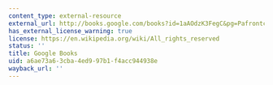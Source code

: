 ```yaml
---
content_type: external-resource
external_url: http://books.google.com/books?id=1aAOdzK3FegC&pg=Pafrontcover
has_external_license_warning: true
license: https://en.wikipedia.org/wiki/All_rights_reserved
status: ''
title: Google Books
uid: a6ae73a6-3cba-4ed9-97b1-f4acc944938e
wayback_url: ''
---
```

